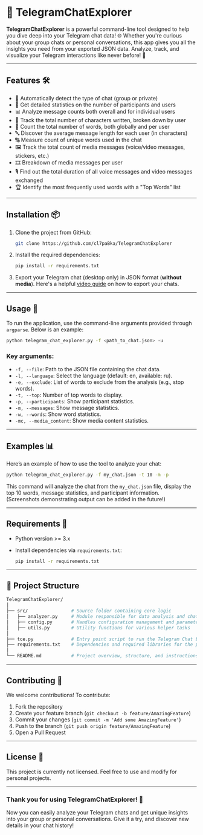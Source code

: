 
# 💬 TelegramChatExplorer

**TelegramChatExplorer** is a powerful command-line tool designed to help you dive deep into your Telegram chat data!
🌐
Whether you're curious about your group chats or personal conversations, this app gives you all the insights you need from your exported JSON data. Analyze, track, and visualize your Telegram interactions like never before! 🚀

---

## Features 🛠

- 📝 Automatically detect the type of chat (group or private)
- 👥 Get detailed statistics on the number of participants and users
- 📊 Analyze message counts both overall and for individual users
- 📝 Track the total number of characters written, broken down by user
- 📄 Count the total number of words, both globally and per user
- 🔤 Discover the average message length for each user (in characters)
- 🔠 Measure count of unique words used in the chat
- 🖼 Track the total count of media messages (voice/video messages, stickers, etc.) 
- 🎞 Breakdown of media messages per user
- 🎙 Find out the total duration of all voice messages and video messages exchanged
- 🏆 Identify the most frequently used words with a "Top Words" list

---

## Installation 📦

1. Clone the project from GitHub:
    ```bash
    git clone https://github.com/cl7paBka/TelegramChatExplorer
    ```

2. Install the required dependencies:
    ```bash
    pip install -r requirements.txt
    ```

3. Export your Telegram chat (desktop only) in JSON format (**without media**). Here's a helpful [video guide](https://www.youtube.com/watch?v=_H8O6Oc1_Zw&t) on how to export your chats.

---

## Usage 🚀

To run the application, use the command-line arguments provided through `argparse`. Below is an example:

```bash
python telegram_chat_explorer.py -f <path_to_chat.json> -u
```

[help]: https://raw.githubusercontent.com/cl7paBka/TelegramChatExplorer/main/readme_assets/--help.png "Logo Title Text 2"
### Key arguments:
- `-f, --file`: Path to the JSON file containing the chat data.
- `-l, --language`: Select the language (default: en, available: ru).
- `-e, --exclude`: List of words to exclude from the analysis (e.g., stop words).
- `-t, --top`: Number of top words to display.
- `-p, --participants`: Show participant statistics.
- `-m, --messages`: Show message statistics.
- `-w, --words`: Show word statistics.
- `-mc, --media_content`: Show media content statistics.

---

## Examples 📊

Here’s an example of how to use the tool to analyze your chat:

```bash
python telegram_chat_explorer.py -f my_chat.json -t 10 -m -p
```

This command will analyze the chat from the `my_chat.json` file, display the top 10 words, message statistics, and participant information.  
(Screenshots demonstrating output can be added in the future!)

---

## Requirements 🔧

- Python version >= 3.x
- Install dependencies via `requirements.txt`:

    ```bash
    pip install -r requirements.txt
    ```
  
---
## 📂 Project Structure

```bash
TelegramChatExplorer/
│
├── src/                # Source folder containing core logic
│   ├── analyzer.py     # Module responsible for data analysis and chat processing
│   ├── config.py       # Handles configuration management and parameters
│   ├── utils.py        # Utility functions for various helper tasks
│
├── tce.py              # Entry point script to run the Telegram Chat Explorer
├── requirements.txt    # Dependencies and required libraries for the project
│
└── README.md           # Project overview, structure, and instructions
```

---

## Contributing 🤝

We welcome contributions! To contribute:

1. Fork the repository
2. Create your feature branch (`git checkout -b feature/AmazingFeature`)
3. Commit your changes (`git commit -m 'Add some AmazingFeature'`)
4. Push to the branch (`git push origin feature/AmazingFeature`)
5. Open a Pull Request

---

## License 📜

This project is currently not licensed. Feel free to use and modify for personal projects.

---

### Thank you for using TelegramChatExplorer! 🎉

Now you can easily analyze your Telegram chats and get unique insights into your group or personal conversations. Give it a try, and discover new details in your chat history!
